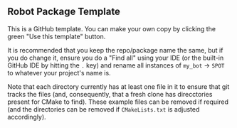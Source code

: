 ## Robot Package Template

This is a GitHub template. You can make your own copy by clicking the green "Use this template" button.

It is recommended that you keep the repo/package name the same, but if you do change it, ensure you do a "Find all" using your IDE (or the built-in GitHub IDE by hitting the `.` key) and rename all instances of `my_bot` -> `SPOT` to whatever your project's name is.

Note that each directory currently has at least one file in it to ensure that git tracks the files (and, consequently, that a fresh clone has direcctories present for CMake to find). These example files can be removed if required (and the directories can be removed if `CMakeLists.txt` is adjusted accordingly).